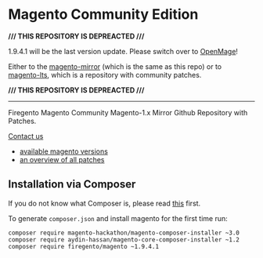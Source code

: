 # Magento Community Edition


**/// THIS REPOSITORY IS DEPREACTED ///**

1.9.4.1 will be the last version update. Please switch over to [OpenMage](https://openmage.github.io/magento-lts/)!

Either to the [magento-mirror](https://github.com/OpenMage/magento-mirror) (which is the same as this repo) or to [magento-lts](https://github.com/OpenMage/magento-lts), which is a repository with community patches.

**/// THIS REPOSITORY IS DEPREACTED ///**

---

Firegento Magento Community Magento-1.x Mirror Github Repository with Patches.

[Contact us](https://firegento.com/contact/)

- [available magento versions](https://github.com/firegento/magento/releases)
- [an overview of all patches](https://github.com/brentwpeterson/magento-patches)

## Installation via Composer

If you do not know what Composer is, please read [this](https://getcomposer.org/doc/00-intro.md) first.

To generate `composer.json` and install magento for the first time run:

```
composer require magento-hackathon/magento-composer-installer ~3.0
composer require aydin-hassan/magento-core-composer-installer ~1.2
composer require firegento/magento ~1.9.4.1
```
